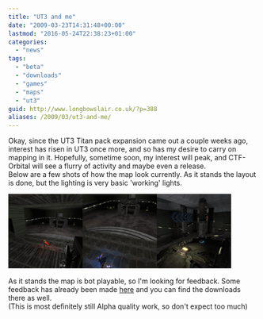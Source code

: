 ```yaml
---
title: "UT3 and me"
date: "2009-03-23T14:31:48+00:00"
lastmod: "2016-05-24T22:38:23+01:00"
categories: 
  - "news"
tags: 
  - "beta"
  - "downloads"
  - "games"
  - "maps"
  - "ut3"
guid: http://www.longbowslair.co.uk/?p=388
aliases: /2009/03/ut3-and-me/
---
```


Okay, since the UT3 Titan pack expansion came out a couple weeks ago, interest has risen in UT3 once more, and so has my desire to carry on mapping in it. Hopefully, sometime soon, my interest will peak, and CTF-Orbital will see a flurry of activity and maybe even a release.  
Below are a few shots of how the map look currently. As it stands the layout is done, but the lighting is very basic 'working' lights.

[![Red Base 01](images/rbase01-150x150.png "Red Base 01")](/wp-content/uploads/2009/03/rbase01.png)[![Blue Base 01](images/bbase01-150x150.png "Blue Base 01")](/wp-content/uploads/2009/03/bbase01.png)[![center](images/center-150x150.png "center")](/wp-content/uploads/2009/03/center.png)

As it stands the map is bot playable, so I'm looking for feedback. Some feedback has already been made [here](http://forums.beyondunreal.com/showthread.php?t=182976) and you can find the downloads there as well.  
(This is most definitely still Alpha quality work, so don't expect too much)
